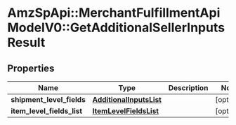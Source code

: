 # AmzSpApi::MerchantFulfillmentApiModelV0::GetAdditionalSellerInputsResult

## Properties
Name | Type | Description | Notes
------------ | ------------- | ------------- | -------------
**shipment_level_fields** | [**AdditionalInputsList**](AdditionalInputsList.md) |  | [optional] 
**item_level_fields_list** | [**ItemLevelFieldsList**](ItemLevelFieldsList.md) |  | [optional] 

